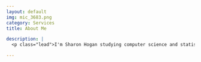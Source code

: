 ```yaml
---
layout: default
img: mic_3683.png
category: Services
title: About Me

description: |
  <p class="lead">I'm Sharon Hogan studying computer science and statistics in University of Toronto. I like to work in web develpment but I have also recently started my lectures in machine learning. If your wondering bout the picture, yup, that's me ;D though IT IS photoshopped. So what do I really look like? How about finding out for yourself in person? Here's my <a target="_blank" href="http://hogansh.me/Resume.pdf/">resume</a> for reference.</p>

---
```

<!--original code from templete

---
layout: default
img: ipad.png
category: Services
title: About Me

description: |
  <p class="lead">A special thanks to <a target="_blank"
  href="http://join.deathtothestockphoto.com/">Death to the Stock
  Photo</a> for providing the photographs that you see in this template.
  Visit their website to become a member!</p>

---

-->